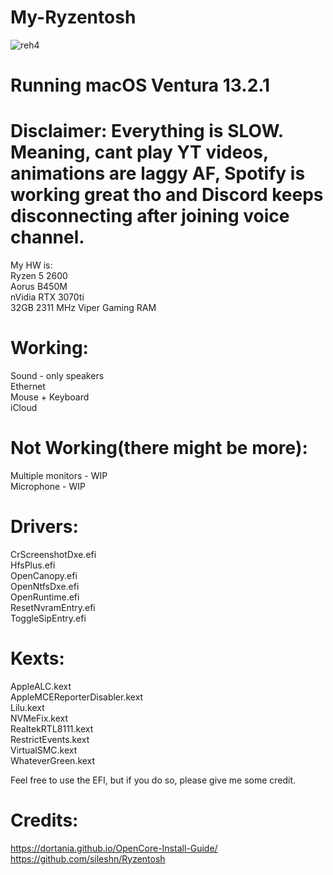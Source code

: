 # My-Ryzentosh

![reh4](https://user-images.githubusercontent.com/92917981/218565255-c50436b4-7f7b-457f-8467-31b82e019425.png)

# Running macOS Ventura 13.2.1

# Disclaimer: Everything is SLOW. Meaning, cant play YT videos, animations are laggy AF, Spotify is working great tho and Discord keeps disconnecting after joining voice channel.

My HW is: <br />
Ryzen 5 2600 <br />
Aorus B450M <br />
nVidia RTX 3070ti <br />
32GB 2311 MHz Viper Gaming RAM <br />

# Working:
Sound - only speakers <br />
Ethernet <br />
Mouse + Keyboard <br />
iCloud <br />

# Not Working(there might be more):
Multiple monitors - WIP <br />
Microphone - WIP <br />

# Drivers:

CrScreenshotDxe.efi <br />
HfsPlus.efi  <br />
OpenCanopy.efi  <br />
OpenNtfsDxe.efi <br />
OpenRuntime.efi <br />
ResetNvramEntry.efi <br />
ToggleSipEntry.efi <br />

# Kexts:
AppleALC.kext <br />
AppleMCEReporterDisabler.kext <br />
Lilu.kext  <br />
NVMeFix.kext  <br />
RealtekRTL8111.kext  <br />
RestrictEvents.kext  <br />
VirtualSMC.kext  <br />
WhateverGreen.kext  <br />

Feel free to use the EFI, but if you do so, please give me some credit.


# Credits:

https://dortania.github.io/OpenCore-Install-Guide/ <br />
https://github.com/sileshn/Ryzentosh
